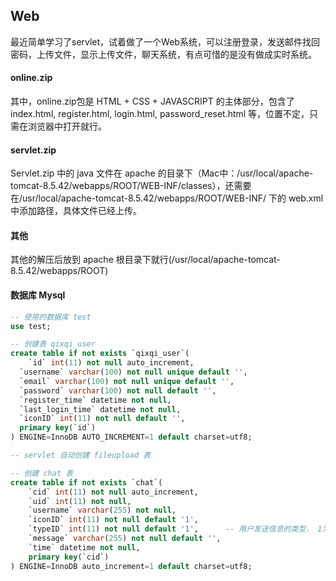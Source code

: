 ## Web

最近简单学习了servlet，试着做了一个Web系统，可以注册登录，发送邮件找回密码，上传文件，显示上传文件，聊天系统，有点可惜的是没有做成实时系统。

#### online.zip

其中，online.zip包是 HTML + CSS + JAVASCRIPT 的主体部分，包含了index.html, register.html, login.html, password_reset.html 等，位置不定，只需在浏览器中打开就行。

#### servlet.zip

Servlet.zip 中的 java 文件在 apache 的目录下（Mac中：/usr/local/apache-tomcat-8.5.42/webapps/ROOT/WEB-INF/classes），还需要在/usr/local/apache-tomcat-8.5.42/webapps/ROOT/WEB-INF/ 下的 web.xml 中添加路径，具体文件已经上传。

#### 其他

其他的解压后放到 apache 根目录下就行(/usr/local/apache-tomcat-8.5.42/webapps/ROOT)

#### 数据库 Mysql

``` sql
-- 使用的数据库 test
use test;

-- 创建表 qixqi_user
create table if not exists `qixqi_user`(
	`id` int(11) not null auto_increment,
  `username` varchar(100) not null unique default '',
  `email` varchar(100) not null unique default '',
  `password` varchar(100) not null default '',
  `register_time` datetime not null,
  `last_login_time` datetime not null,
  `iconID` int(11) not null default '',
  primary key(`id`)
) ENGINE=InnoDB AUTO_INCREMENT=1 default charset=utf8;

-- servlet 自动创建 fileupload 表

-- 创建 chat 表
create table if not exists `chat`(
    `cid` int(11) not null auto_increment,
    `uid` int(11) not null,
    `username` varchar(255) not null,
    `iconID` int(11) not null default '1',
    `typeID` int(11) not null default '1',      -- 用户发送信息的类型， 1为文字，2为文件
    `message` varchar(255) not null default '',
    `time` datetime not null,
    primary key(`cid`)
) ENGINE=InnoDB auto_increment=1 default charset=utf8;
```





